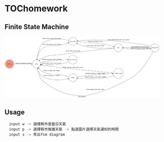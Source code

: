 # TOChomework

## Finite State Machine
![fsm](./fsm.png)

## Usage

```sh
  input w -> 選擇縣市查當日天氣
  input p -> 選擇縣市推播天氣 -> 點選圖片選擇天氣通知的時間
  input s -> 秀出fsm diagram
```
